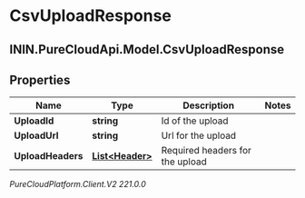 # CsvUploadResponse

## ININ.PureCloudApi.Model.CsvUploadResponse

## Properties

|Name | Type | Description | Notes|
|------------ | ------------- | ------------- | -------------|
| **UploadId** | **string** | Id of the upload | |
| **UploadUrl** | **string** | Url for the upload | |
| **UploadHeaders** | [**List&lt;Header&gt;**](Header) | Required headers for the upload | |



_PureCloudPlatform.Client.V2 221.0.0_
